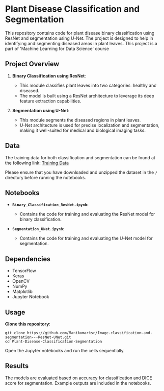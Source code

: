 # Plant Disease Classification and Segmentation

This repository contains code for plant disease binary classification using ResNet and segmentation using U-Net. The project is designed to help in identifying and segmenting diseased areas in plant leaves. This project is a part of 'Machine Learning for Data Science' course 

## Project Overview

1. **Binary Classification using ResNet**: 
   - This module classifies plant leaves into two categories: healthy and diseased.
   - The model is built using a ResNet architecture to leverage its deep feature extraction capabilities.

2. **Segmentation using U-Net**: 
   - This module segments the diseased regions in plant leaves.
   - U-Net architecture is used for precise localization and segmentation, making it well-suited for medical and biological imaging tasks.

## Data

The training data for both classification and segmentation can be found at the following link: [Training Data](https://drive.google.com/file/d/1PL8fFyHLQr4bNQy2ejF98g-igfA9K_KU/view?usp=drive_link)

Please ensure that you have downloaded and unzipped the dataset in the `/` directory before running the notebooks.

## Notebooks

- **`Binary_Classification_ResNet.ipynb`**:
  - Contains the code for training and evaluating the ResNet model for binary classification.

- **`Segmentation_UNet.ipynb`**:
  - Contains the code for training and evaluating the U-Net model for segmentation.

## Dependencies
- TensorFlow
- Keras
- OpenCV
- NumPy
- Matplotlib
- Jupyter Notebook

## Usage
**Clone this repository:**
```
git clone https://github.com/Manikumarksr/Image-classification-and-segmentation---ResNet-UNet.git
cd Plant-Disease-Classification-Segmentation

```
Open the Jupyter notebooks and run the cells sequentially.

## Results
The models are evaluated based on accuracy for classification and DICE score for segmentation. Example outputs are included in the notebooks.
